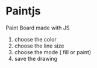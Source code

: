 # Paintjs
Paint Board made with JS

1. choose the color
2. choose the line size
3. choose the mode ( fill or paint)
4. save the drawing

